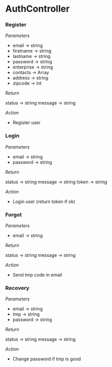 # AuthController

### Register

*Parameters*

- email -> string 
- firstname -> string 
- lastname -> string
- password -> string
- enterprise -> string 
- contacts -> Array<string>
- address -> string
- zipcode -> int 

*Return*

status -> string 
message -> string  

*Action*
- Register user 

### Login

*Parameters*

- email -> string
- password -> string

*Return*

status -> string
message -> string
token -> string

*Action*
- Login user (return token if ok)

### Forgot

*Parameters*

- email -> string

*Return*

status -> string
message -> string

*Action*
- Send tmp code in email 

### Recovery

*Parameters*

- email -> string
- tmp -> string
- password -> string

*Return*

status -> string
message -> string

*Action*
- Change password if tmp is good